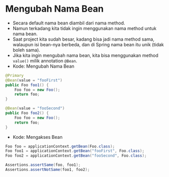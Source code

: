 # Mengubah Nama Bean
- Secara default nama bean diambil dari nama method.
- Namun terkadang kita tidak ingin menggunakan nama method untuk nama bean.
- Saat project kita sudah besar, kadang bisa jadi nama method sama, walaupun isi bean-nya berbeda, dan di Spring nama bean itu unik (tidak boleh sama).
- Jika kita ingin mengubah nama bean, kita bisa menggunakan method ``` value() ``` milik annotation ``` @Bean ```.
- Kode: Mengubah Nama Bean
```java
@Primary
@Bean(value = "fooFirst")
public Foo foo1() {
    Foo foo = new Foo();
    return foo;
}

@Bean(value = "fooSecond")
public Foo foo2() {
    Foo foo = new Foo();
    return foo;
}
```
- Kode: Mengakses Bean
```java
Foo foo = applicationContext.getBean(Foo.class);
Foo foo1 = applicationContext.getBean("fooFirst", Foo.class);
Foo foo2 = applicationContext.getBean("fooSecond", Foo.class);

Assertions.assertSame(foo, foo1);
Assertions.assertNotSame(foo1, foo2);
```